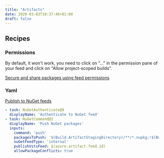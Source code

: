 ```yaml
---
title: "Artifacts"
date: 2020-03-03T18:37:46+01:00
draft: false 
---
```


## Recipes

### Permissions

By default, it won't work, you need to click on "..." in the permission pane of your feed and click on "Allow project-scoped builds".

[Secure and share packages using feed permissions](https://docs.microsoft.com/en-us/azure/devops/artifacts/feeds/feed-permissions)

### Yaml

[Publish to NuGet feeds](https://docs.microsoft.com/en-us/azure/devops/pipelines/artifacts/nuget)

```yaml
- task: NuGetAuthenticate@0
  displayName: 'Authenticate to NuGet feed'
- task: NuGetCommand@2
  displayName: 'Push NuGet packages'
  inputs:
    command: 'push'
    packagesToPush: '$(Build.ArtifactStagingDirectory)/**/*.nupkg;!$(Build.ArtifactStagingDirectory)/**/*.symbols.nupkg'
    nuGetFeedType: 'internal'
    publishVstsFeed: $(azure.artifact.feed.id)
    allowPackageConflicts: true
```
